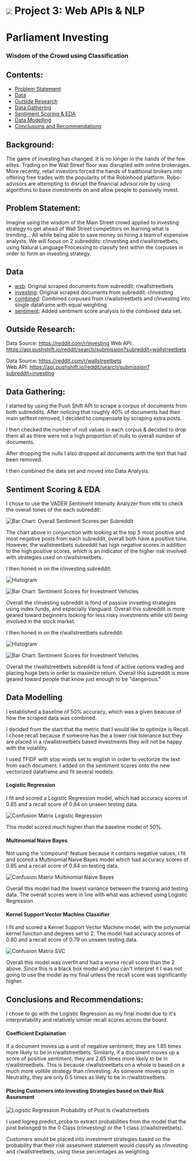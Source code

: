 # ![](https://ga-dash.s3.amazonaws.com/production/assets/logo-9f88ae6c9c3871690e33280fcf557f33.png) Project 3: Web APIs & NLP

# Parliament Investing
### Wisdom of the Crowd using Classification


 ## Contents:
 
- [Problem Statement](#Problem-Statement)  
- [Data](#Data)
- [Outside Research](#Research)
- [Data Gathering](#Data-Gathering)
- [Sentiment Scoring & EDA](#Data-Analysis-&-EDA)
- [Data Modelling](#Data-Modelling)
- [Conclusions and Recommendations](#Conclusions-and-Recommendations)


## Background:
The game of investing has changed. It is no longer in the hands of the few elites. Trading on the Wall Street floor was disrupted with online brokerages. More recently, retail investors forced the hands of traditional brokers into offering free trades with the popularity of the Robinhood platform. Robo-advisors are attempting to disrupt the financial advisor role by using algorithms to base investments on and allow people to passively invest.



## Problem Statement:

Imagine using the wisdom of the Main Street crowd applied to investing strategy to get ahead of Wall Street competitors on learning what is trending… All while being able to save money on hiring a team of expensive analysts. We will focus on 2 subreddits: r/investing and r/wallstreetbets, using Natural Language Processing to classify text within the corpuses in order to form an investing strategy.


## Data

* [wsb](./Code/data/wsb.csv): Original scraped documents from subreddit: r/wallstreetbets
* [investing](./Code/data/investing.csv): Original scraped documents from subreddit: r/investing
* [combined](./Code/data/combined.csv): Combined corpuses from r/wallstreetbets and r/investing into single dataframe with equal weighting
* [sentiment](./Code/data/sentiment.csv): Added sentiment score analysis to the combined data set.

## Outside Research:

Data Source: https://reddit.com/r/investing
Web API: https://api.pushshift.io/reddit/search/submission?subreddit=wallstreetbets

Data Source: https://reddit.com/r/wallstreetbets    
Web API: https://api.pushshift.io/reddit/search/submission?subreddit=investing

## Data Gathering:

I started by using the Push Shift API to scrape a corpus of documents from both subreddits. After noticing that roughly 40% of documents had their main selftext removed, I decided to compensate by scraping extra posts.

I then checked the number of null values in each corpus & decided to drop them all as there were not a high proportion of nulls to overall number of documents.

After dropping the nulls I also dropped all documents with the text that had been removed.

I then combined the data set and moved into Data Analysis.

## Sentiment Scoring & EDA

I chose to use the VADER Sentiment Intensity Analyzer from nltk to check the overall tones of the each subreddit:

![Bar Chart: Overall Sentiment Scores per Subreddit](./images/overall_sentiment_scores.png)

The chart above in conjunction with looking at the top 5 most positive and most negative posts from each subreddit, overall both have a positive tone. However, the wallstreetbets subreddit has high negative scores in addition to the high positive scores, which is an indicator of the higher risk involved with strategies used on r/wallstreetbets.

I then honed in on the r/investing subreddit:

![Histogram](./images/investing_posts_per_name.png)

![Bar Chart: Sentiment Scores for Investment Vehicles](./images/investing_ind_sentiment_scores.png)

Overall the r/investing subreddit is fond of passive invseting strategies using index funds, and especially Vanguard. Overall this subreddit is more geared toward beginners looking for less risky investments while still being involved in the stock market.

I then honed in on the r/wallstreetbets subreddit:

![Histogram](./images/wsb_posts_per_name.png)

![Bar Chart: Sentiment Scores for Investment Vehicles](./images/wsb_ind_sentiment_scores.png)

Overall the r/wallstreetbets subreddit is fond of active options trading and placing huge bets in order to maximize return. Overall this subreddit is more geared toward people that know just enough to be "dangerous."

## Data Modelling

I established a baseline of 50% accuracy, which was a given beacuse of how the scraped data was combined.

I decided from the start that the metric that I would like to optimize is Recall. I chose recall because if someone has the a lower risk tolerance but they are placed in a r/wallstreetbets based investments they will not be happy with the volatility.

I used TFIDF with stop words set to english in order to vectorize the text from each document. I added on the sentiment scores onto the new vectorized dataframe and fit several models:

#### Logistic Regression

I fit and scored a Logistic Regression model, which had accuracy scores of 0.85 and a recall score of 0.84 on unseen testing data.

![Confusion Matrix Logistic Regression](./images/logreg_confusion_table.png)

This model scored much higher than the baseline model of 50%.

#### Multinomial Naive Bayes

Not using the 'compound' feature because it contains negative values, I fit and scored a Multinomial Naive Bayes model which had accuracy scores of 0.85 and a recall score of 0.84 on testing data.

![Confusion Matrix Multinomial Naive Bayes](./images/mnb_confusion_matrix.png)

Overall this model had the lowest variance between the training and testing data. The overall scores were in line with what was achieved using Logistic Regression.

#### Kernel Support Vector Machine Classifier

I fit and scored a Kernel Support Vector Machine model, with the polynomial kernel function and degrees set to 2. The model had accuracy scores of 0.80 and a recall score of 0.79 on unseen testing data.

![Confusion Matrix SVC](./images/svc_confusion_matrix.png)

Overall this model was overfit and had a worse recall score than the 2 above. Since this is a black box model and you can't interpret it I was not going to use the model as my final unless the recall score was significantly higher.
    
## Conclusions and Recommendations:

I chose to go with the Logistic Regression as my final model due to it's interpretability and relatively similar recall scores across the board.

#### Coefficient Explaination

If a document moves up a unit of negative sentiment, they are 1.85 times more likely to be in r/wallstreetbets. Similarly, if a document moves up a score of positive sentiment, they are 2.65 times more likely to be in r/wallstreetbets. This is because r/wallstreetbets on a whole is based on a much more volitile strategy than r/investing. As someone moves up in Neutrality, they are only 0.5 times as lilely to be in r/wallstreetbets.

#### Placing Customers into Investing Strategies based on their Risk Assesment

![Logistic Regression Probability of Post Is r/wallstreetbets](./images/probas_logreg.png)

I used logreg.predict_proba to extract probabilities from the model that the post belonged to the 0 Class (r/investing) or the 1 class (r/wallstreetbets).

Customers would be placed into investment strategies based on the probability that their risk assesment statement would classify as r/investing and r/wallstreetbets, using these percentages as weighting.